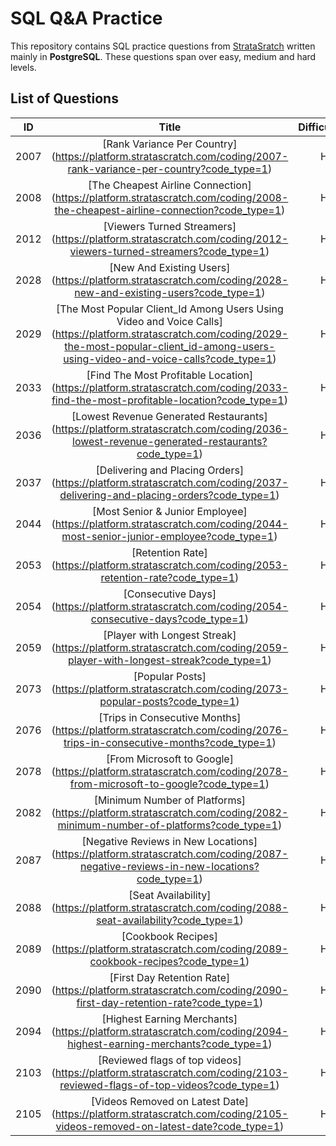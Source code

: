 # SQL Q&A Practice
This repository contains SQL practice questions from [StrataSratch](https://www.stratascratch.com) written mainly in **PostgreSQL**. These questions span over easy, medium and hard levels.

## List of Questions
| ID        | Title           | Difficulty  | Solution |
| ------------- |:-------------:| -----:| -----:|
| 2007 | [Rank Variance Per Country] (https://platform.stratascratch.com/coding/2007-rank-variance-per-country?code_type=1) | Hard | [Link] (https://github.com/TeslaNik/SQL-Practice/blob/main/sql/2007.sql) |
| 2008 | [The Cheapest Airline Connection] (https://platform.stratascratch.com/coding/2008-the-cheapest-airline-connection?code_type=1) | Hard | [Link] (https://github.com/TeslaNik/SQL-Practice/blob/main/sql/2008.sql) |
| 2012 | [Viewers Turned Streamers] (https://platform.stratascratch.com/coding/2012-viewers-turned-streamers?code_type=1) | Hard | [Link] (https://github.com/TeslaNik/SQL-Practice/blob/main/sql/2012.sql) |
| 2028 | [New And Existing Users] (https://platform.stratascratch.com/coding/2028-new-and-existing-users?code_type=1) | Hard | [Link] (https://github.com/TeslaNik/SQL-Practice/blob/main/sql/2028.sql) |
| 2029 | [The Most Popular Client_Id Among Users Using Video and Voice Calls] (https://platform.stratascratch.com/coding/2029-the-most-popular-client_id-among-users-using-video-and-voice-calls?code_type=1) | Hard | [Link] (https://github.com/TeslaNik/SQL-Practice/blob/main/sql/2029.sql) |
| 2033 | [Find The Most Profitable Location] (https://platform.stratascratch.com/coding/2033-find-the-most-profitable-location?code_type=1) | Hard | [Link] (https://github.com/TeslaNik/SQL-Practice/blob/main/sql/2033.sql) |
| 2036 | [Lowest Revenue Generated Restaurants] (https://platform.stratascratch.com/coding/2036-lowest-revenue-generated-restaurants?code_type=1) | Hard | [Link] (https://github.com/TeslaNik/SQL-Practice/blob/main/sql/2036.sql) |
| 2037 | [Delivering and Placing Orders] (https://platform.stratascratch.com/coding/2037-delivering-and-placing-orders?code_type=1) | Hard | [Link] (https://github.com/TeslaNik/SQL-Practice/blob/main/sql/2037.sql) |
| 2044 | [Most Senior & Junior Employee] (https://platform.stratascratch.com/coding/2044-most-senior-junior-employee?code_type=1) | Hard | [Link] (https://github.com/TeslaNik/SQL-Practice/blob/main/sql/2044.sql) |
| 2053 | [Retention Rate] (https://platform.stratascratch.com/coding/2053-retention-rate?code_type=1) | Hard | [Link] (https://github.com/TeslaNik/SQL-Practice/blob/main/sql/2053.sql) |
| 2054 | [Consecutive Days] (https://platform.stratascratch.com/coding/2054-consecutive-days?code_type=1) | Hard | [Link] (https://github.com/TeslaNik/SQL-Practice/blob/main/sql/2054.sql) |
| 2059 | [Player with Longest Streak] (https://platform.stratascratch.com/coding/2059-player-with-longest-streak?code_type=1) | Hard | [Link] (https://github.com/TeslaNik/SQL-Practice/blob/main/sql/2059.sql) |
| 2073 | [Popular Posts] (https://platform.stratascratch.com/coding/2073-popular-posts?code_type=1) | Hard | [Link] (https://github.com/TeslaNik/SQL-Practice/blob/main/sql/2073.sql) |
| 2076 | [Trips in Consecutive Months] (https://platform.stratascratch.com/coding/2076-trips-in-consecutive-months?code_type=1) | Hard | [Link] (https://github.com/TeslaNik/SQL-Practice/blob/main/sql/2076.sql) |
| 2078 | [From Microsoft to Google] (https://platform.stratascratch.com/coding/2078-from-microsoft-to-google?code_type=1) | Hard | [Link] (https://github.com/TeslaNik/SQL-Practice/blob/main/sql/2078.sql) |
| 2082 | [Minimum Number of Platforms] (https://platform.stratascratch.com/coding/2082-minimum-number-of-platforms?code_type=1) | Hard | [Link] (https://github.com/TeslaNik/SQL-Practice/blob/main/sql/2082.sql) |
| 2087 | [Negative Reviews in New Locations] (https://platform.stratascratch.com/coding/2087-negative-reviews-in-new-locations?code_type=1) | Hard | [Link] (https://github.com/TeslaNik/SQL-Practice/blob/main/sql/2087.sql) |
| 2088 | [Seat Availability] (https://platform.stratascratch.com/coding/2088-seat-availability?code_type=1) | Hard | [Link] (https://github.com/TeslaNik/SQL-Practice/blob/main/sql/2088.sql) |
| 2089 | [Cookbook Recipes] (https://platform.stratascratch.com/coding/2089-cookbook-recipes?code_type=1) | Hard | [Link] (https://github.com/TeslaNik/SQL-Practice/blob/main/sql/2089.sql) |
| 2090 | [First Day Retention Rate] (https://platform.stratascratch.com/coding/2090-first-day-retention-rate?code_type=1) | Hard | [Link] (https://github.com/TeslaNik/SQL-Practice/blob/main/sql/2090.sql) |
| 2094 | [Highest Earning Merchants] (https://platform.stratascratch.com/coding/2094-highest-earning-merchants?code_type=1) | Hard | [Link] (https://github.com/TeslaNik/SQL-Practice/blob/main/sql/2094.sql) |
| 2103 | [Reviewed flags of top videos] (https://platform.stratascratch.com/coding/2103-reviewed-flags-of-top-videos?code_type=1) | Hard | [Link] (https://github.com/TeslaNik/SQL-Practice/blob/main/sql/2103.sql) |
| 2105 | [Videos Removed on Latest Date] (https://platform.stratascratch.com/coding/2105-videos-removed-on-latest-date?code_type=1) | Hard | [Link] (https://github.com/TeslaNik/SQL-Practice/blob/main/sql/2105.sql) |